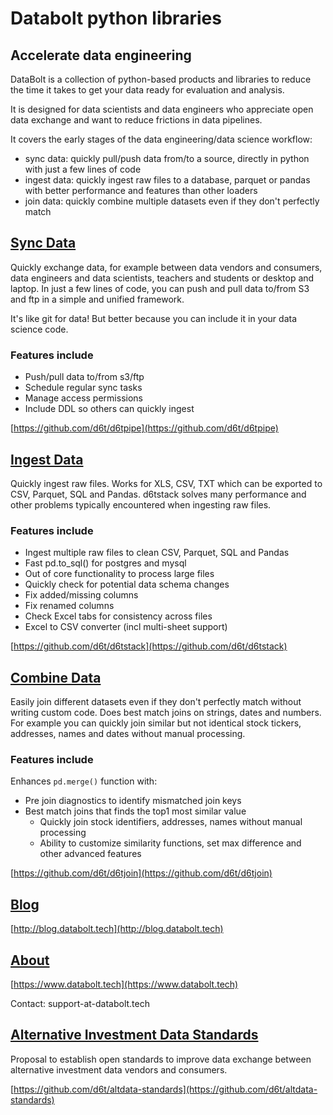 # Databolt python libraries

## Accelerate data engineering

DataBolt is a collection of python-based products and libraries to reduce the time it takes to get your data ready for evaluation and analysis.

It is designed for data scientists and data engineers who appreciate open data exchange and want to reduce frictions in data pipelines.

It covers the early stages of the data engineering/data science workflow:  
* sync data: quickly pull/push data from/to a source, directly in python with just a few lines of code
* ingest data: quickly ingest raw files to a database, parquet or pandas with better performance and features than other loaders
* join data: quickly combine multiple datasets even if they don't perfectly match


## [Sync Data](https://github.com/d6t/d6tpipe)

Quickly exchange data, for example between data vendors and consumers, data engineers and data scientists, teachers and students or desktop and laptop. In just a few lines of code, you can push and pull data to/from S3 and ftp in a simple and unified framework. 

It's like git for data! But better because you can include it in your data science code.

### Features include

* Push/pull data to/from s3/ftp
* Schedule regular sync tasks
* Manage access permissions
* Include DDL so others can quickly ingest 

[https://github.com/d6t/d6tpipe](https://github.com/d6t/d6tpipe)


## [Ingest Data](https://github.com/d6t/d6tstack)

Quickly ingest raw files. Works for XLS, CSV, TXT which can be exported to CSV, Parquet, SQL and Pandas. d6tstack solves many performance and other problems typically encountered when ingesting raw files.

### Features include

* Ingest multiple raw files to clean CSV, Parquet, SQL and Pandas
* Fast pd.to_sql() for postgres and mysql
* Out of core functionality to process large files
* Quickly check for potential data schema changes
* Fix added/missing columns
* Fix renamed columns
* Check Excel tabs for consistency across files
* Excel to CSV converter (incl multi-sheet support)

[https://github.com/d6t/d6tstack](https://github.com/d6t/d6tstack)


## [Combine Data](https://github.com/d6t/d6tjoin)

Easily join different datasets even if they don't perfectly match without writing custom code. Does best match joins on strings, dates and numbers. For example you can quickly join similar but not identical stock tickers, addresses, names and dates without manual processing.

### Features include
Enhances `pd.merge()` function with:
* Pre join diagnostics to identify mismatched join keys
* Best match joins that finds the top1 most similar value
	* Quickly join stock identifiers, addresses, names without manual processing
	* Ability to customize similarity functions, set max difference and other advanced features

[https://github.com/d6t/d6tjoin](https://github.com/d6t/d6tjoin)


## [Blog](http://blog.databolt.tech)

[http://blog.databolt.tech](http://blog.databolt.tech)


## [About](https://www.databolt.tech)

[https://www.databolt.tech](https://www.databolt.tech)

Contact: support-at-databolt.tech

## [Alternative Investment Data Standards](https://github.com/d6t/altdata-standards)

Proposal to establish open standards to improve data exchange between alternative investment data vendors and consumers.

[https://github.com/d6t/altdata-standards](https://github.com/d6t/altdata-standards)
